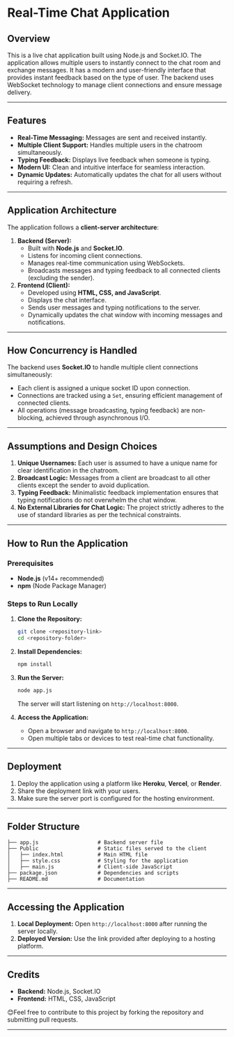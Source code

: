 
# Real-Time Chat Application

## Overview
This is a live chat application built using Node.js and Socket.IO. The application allows multiple users to instantly connect to the chat room and exchange messages. It has a modern and user-friendly interface that provides instant feedback based on the type of user. The backend uses WebSocket technology to manage client connections and ensure message delivery.

---

## Features
- **Real-Time Messaging:** Messages are sent and received instantly.
- **Multiple Client Support:** Handles multiple users in the chatroom simultaneously.
- **Typing Feedback:** Displays live feedback when someone is typing.
- **Modern UI:** Clean and intuitive interface for seamless interaction.
- **Dynamic Updates:** Automatically updates the chat for all users without requiring a refresh.

---

## Application Architecture
The application follows a **client-server architecture**:
1. **Backend (Server):**
   - Built with **Node.js** and **Socket.IO**.
   - Listens for incoming client connections.
   - Manages real-time communication using WebSockets.
   - Broadcasts messages and typing feedback to all connected clients (excluding the sender).
2. **Frontend (Client):**
   - Developed using **HTML, CSS, and JavaScript**.
   - Displays the chat interface.
   - Sends user messages and typing notifications to the server.
   - Dynamically updates the chat window with incoming messages and notifications.

---

## How Concurrency is Handled
The backend uses **Socket.IO** to handle multiple client connections simultaneously:
- Each client is assigned a unique socket ID upon connection.
- Connections are tracked using a `Set`, ensuring efficient management of connected clients.
- All operations (message broadcasting, typing feedback) are non-blocking, achieved through asynchronous I/O.

---

## Assumptions and Design Choices
1. **Unique Usernames:** Each user is assumed to have a unique name for clear identification in the chatroom.
2. **Broadcast Logic:** Messages from a client are broadcast to all other clients except the sender to avoid duplication.
3. **Typing Feedback:** Minimalistic feedback implementation ensures that typing notifications do not overwhelm the chat window.
4. **No External Libraries for Chat Logic:** The project strictly adheres to the use of standard libraries as per the technical constraints.

---

## How to Run the Application

### Prerequisites
- **Node.js** (v14+ recommended)
- **npm** (Node Package Manager)

### Steps to Run Locally
1. **Clone the Repository:**
   ```bash
   git clone <repository-link>
   cd <repository-folder>
   ```

2. **Install Dependencies:**
   ```bash
   npm install
   ```

3. **Run the Server:**
   ```bash
   node app.js
   ```
   The server will start listening on `http://localhost:8000`.

4. **Access the Application:**
   - Open a browser and navigate to `http://localhost:8000`.
   - Open multiple tabs or devices to test real-time chat functionality.

---

## Deployment
1. Deploy the application using a platform like **Heroku**, **Vercel**, or **Render**.
2. Share the deployment link with your users.
3. Make sure the server port is configured for the hosting environment.

---

## Folder Structure
```
├── app.js                   # Backend server file
├── Public                   # Static files served to the client
│   ├── index.html           # Main HTML file
│   ├── style.css            # Styling for the application
│   ├── main.js              # Client-side JavaScript
├── package.json             # Dependencies and scripts
├── README.md                # Documentation
```

---

## Accessing the Application
1. **Local Deployment:** Open `http://localhost:8000` after running the server locally.
2. **Deployed Version:** Use the link provided after deploying to a hosting platform.

---

## Credits
- **Backend:** Node.js, Socket.IO
- **Frontend:** HTML, CSS, JavaScript

😊Feel free to contribute to this project by forking the repository and submitting pull requests.

--- 
